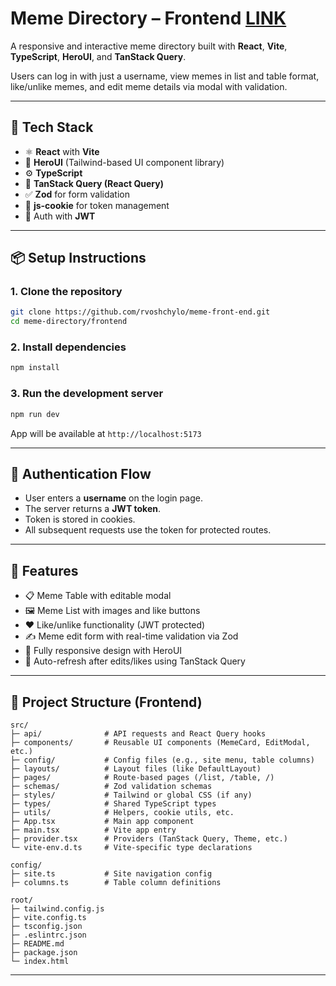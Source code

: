 # Meme Directory – Frontend [LINK](https://meme-front-end-production.up.railway.app/)

A responsive and interactive meme directory built with **React**, **Vite**, **TypeScript**, **HeroUI**, and **TanStack Query**.

Users can log in with just a username, view memes in list and table format, like/unlike memes, and edit meme details via modal with validation.

---

## 🚀 Tech Stack

- ⚛️ **React** with **Vite**
- 🎨 **HeroUI** (Tailwind-based UI component library)
- ⚙️ **TypeScript**
- 🔄 **TanStack Query (React Query)**
- ✅ **Zod** for form validation
- 🍪 **js-cookie** for token management
- 🔐 Auth with **JWT**

---

## 📦 Setup Instructions

### 1. Clone the repository

```bash
git clone https://github.com/rvoshchylo/meme-front-end.git
cd meme-directory/frontend
```

### 2. Install dependencies

```bash
npm install
```

### 3. Run the development server

```bash
npm run dev
```

App will be available at `http://localhost:5173`

---

## 🔐 Authentication Flow

- User enters a **username** on the login page.
- The server returns a **JWT token**.
- Token is stored in cookies.
- All subsequent requests use the token for protected routes.

---

## 🧩 Features

- 📋 Meme Table with editable modal
- 🖼 Meme List with images and like buttons
- ❤️ Like/unlike functionality (JWT protected)
- ✍️ Meme edit form with real-time validation via Zod
- 📱 Fully responsive design with HeroUI
- 🔄 Auto-refresh after edits/likes using TanStack Query

---

## 📁 Project Structure (Frontend)

```
src/
├─ api/              # API requests and React Query hooks
├─ components/       # Reusable UI components (MemeCard, EditModal, etc.)
├─ config/           # Config files (e.g., site menu, table columns)
├─ layouts/          # Layout files (like DefaultLayout)
├─ pages/            # Route-based pages (/list, /table, /)
├─ schemas/          # Zod validation schemas
├─ styles/           # Tailwind or global CSS (if any)
├─ types/            # Shared TypeScript types
├─ utils/            # Helpers, cookie utils, etc.
├─ App.tsx           # Main app component
├─ main.tsx          # Vite app entry
├─ provider.tsx      # Providers (TanStack Query, Theme, etc.)
└─ vite-env.d.ts     # Vite-specific type declarations

config/
├─ site.ts           # Site navigation config
├─ columns.ts        # Table column definitions

root/
├─ tailwind.config.js
├─ vite.config.ts
├─ tsconfig.json
├─ .eslintrc.json
├─ README.md
├─ package.json
└─ index.html
```

---

